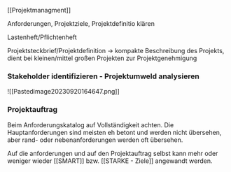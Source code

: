 [[Projektmanagment]]

Anforderungen, Projektziele, Projektdefinitio klären

Lastenheft/Pflichtenheft

Projektsteckbrief/Projektdefinition -> kompakte Beschreibung des Projekts, dient bei kleinen/mittel großen Projekten zur Projektgenehmigung


### Stakeholder identifizieren - Projektumweld analysieren
![[Pastedimage20230920164647.png]]

### Projektauftrag
Beim Anforderungskatalog auf Vollständigkeit achten. Die Hauptanforderungen sind meisten eh betont und werden nicht übersehen, aber rand- oder nebenanforderungen werden oft übersehen. 

Auf die anforderungen und auf den Projektauftrag selbst kann mehr oder weniger wieder [[SMART]] bzw. [[STARKE - Ziele]] angewandt werden.

